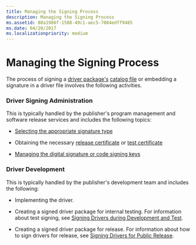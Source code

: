 ```yaml
---
title: Managing the Signing Process
description: Managing the Signing Process
ms.assetid: 80a1986f-1508-49c1-aec5-7084edff9485
ms.date: 04/20/2017
ms.localizationpriority: medium
---
```


# Managing the Signing Process


The process of signing a [driver package's](driver-packages.md) [catalog file](catalog-files.md) or embedding a signature in a driver file involves the following activities.

### Driver Signing Administration

This is typically handled by the publisher's program management and software release services and includes the following topics:

-   [Selecting the appropriate signature type](selecting-the-appropriate-signature-type.md)

-   Obtaining the necessary [release certificate](release-certificates.md) or [test certificate](./makecert-test-certificate.md)

-   [Managing the digital signature or code signing keys](managing-the-digital-signature-or-code-signing-keys.md)

### Driver Development

This is typically handled by the publisher's development team and includes the following:

-   Implementing the driver.

-   Creating a signed driver package for internal testing. For information about test signing, see [Signing Drivers during Development and Test](./introduction-to-test-signing.md).

-   Creating a signed driver package for release. For information about how to sign drivers for release, see [Signing Drivers for Public Release](signing-drivers-for-public-release--windows-vista-and-later-.md).

 

